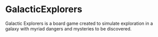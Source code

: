 # GalacticExplorers
Galactic Explorers is a board game created to simulate exploration in a galaxy with myriad dangers and mysteries to be discovered. 
